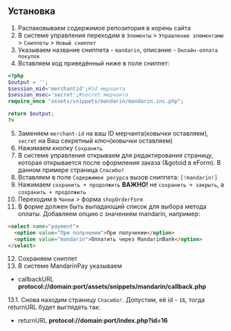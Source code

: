 ## Установка

1. Распаковываем содержимое репозитория в корень сайта
2. В системе управления переходим в `Элементы` > `Управление элементами` > `Сниппеты` > `Новый сниппет`
3. Указываем название сниппета - `mandarin`, описание - `Онлайн-оплата покупок`
4. Вставляем код приведённый ниже в поле сниппет:
```php
<?php
$output = '';
$session_mid='merchantid';#id мерчанта
$session_msec='secret';#secret мерчанта
require_once "assets/snippets/mandarin/mandarin.inc.php";

return $output;
?>
```
5. Заменяем `merchant-id` на ваш ID мерчанта(ковычки оставляем), `secret` на Ваш секретный ключ(ковычки оставляем)
6. Нажимаем кнопку `Сохранить`
7. В системе управления открываем для редактирования страницу, которая открывается после оформления заказа (&gotoid в eForm). В данном примере страница `Спасибо!`
8. Вставляем в поле `Содержимое ресурса` вызов сниппета: `[!mandarin!]`
9. Нажимаем `сохранить + продолжить`
**ВАЖНО!** не `сохранить + закрыть`, а `сохранить + продолжить`
10. Переходим в `Чанки` > форма `shopOrderForm`
11. В форме должен быть выпадающий список для выбора метода оплаты. Добавляем опцию с значением mandarin, например:
```html
<select name="payment">
  <option value="При получении">При получении</option>
  <option value="mandarin">Оплатить через MandarinBank</option>
</select>
```
12. Сохраняем сниппет
13. В системе MandarinPay указываем
- callbackURL **protocol://domain:port/assets/snippets/mandarin/callback.php**

13.1. Снова находим страницу `Спасибо!`. Допустим, её id - `16`, тогда returnURL будет выглядеть так:
- returnURL **protocol://domain:port/index.php?id=16**
